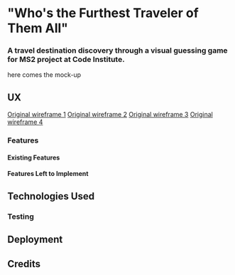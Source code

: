 # "Who's the Furthest Traveler of Them All"
### A travel destination discovery through a visual guessing game for MS2 project at Code Institute.

here comes the mock-up


## UX

[Original wireframe 1](assets/images/wireframes/1.jpg)
[Original wireframe 2](assets/images/wireframes/2.jpg)
[Original wireframe 3](assets/images/wireframes/3.jpg)
[Original wireframe 4](assets/images/wireframes/4.jpg)

### Features

#### Existing Features

#### Features Left to Implement

## Technologies Used

### Testing

## Deployment

## Credits
